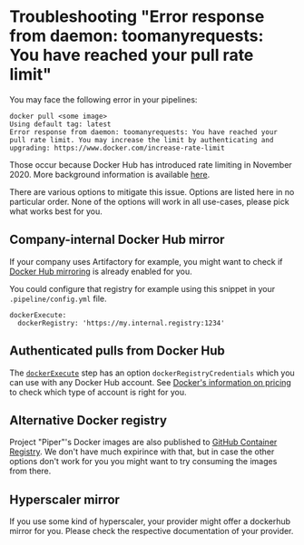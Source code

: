 # Troubleshooting "Error response from daemon: toomanyrequests: You have reached your pull rate limit"

You may face the following error in your pipelines:

```
docker pull <some image>
Using default tag: latest
Error response from daemon: toomanyrequests: You have reached your pull rate limit. You may increase the limit by authenticating and upgrading: https://www.docker.com/increase-rate-limit
```

Those occur because Docker Hub has introduced rate limiting in November 2020. More background information is available [here](https://www.docker.com/pricing/resource-consumption-updates).

There are various options to mitigate this issue.
Options are listed here in no particular order.
None of the options will work in all use-cases, please pick what works best for you.

## Company-internal Docker Hub mirror

If your company uses Artifactory for example, you might want to check if [Docker Hub mirroring](https://jfrog.com/knowledge-base/how-to-configure-a-remote-repository-in-artifactory-to-proxy-a-private-docker-registry-in-docker-hub/) is already enabled for you.

You could configure that registry for example using this snippet in your `.pipeline/config.yml` file.

```
dockerExecute:
  dockerRegistry: 'https://my.internal.registry:1234'
```

## Authenticated pulls from Docker Hub

The [`dockerExecute`](../steps/dockerExecute) step has an option `dockerRegistryCredentials` which you can use with any Docker Hub account.
See [Docker's information on pricing](https://www.docker.com/pricing) to check which type of account is right for you.

## Alternative Docker registry

Project "Piper"'s Docker images are also published to [GitHub Container Registry](https://github.com/orgs/SAP/packages?tab=packages&q=ppiper).
We don't have much expirince with that, but in case the other options don't work for you you might want to try consuming the images from there.

## Hyperscaler mirror

If you use some kind of hyperscaler, your provider might offer a dockerhub mirror for you.
Please check the respective documentation of your provider.
